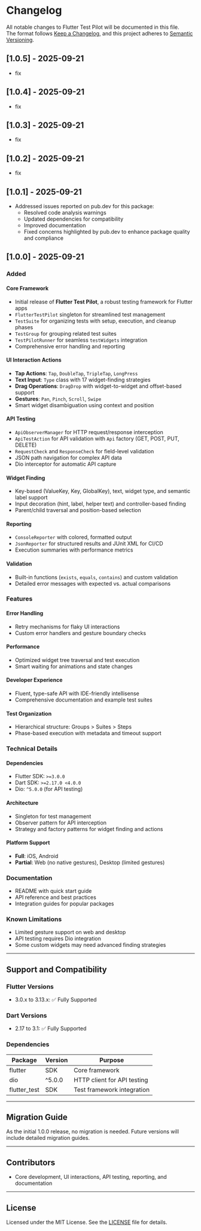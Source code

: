 # Changelog

All notable changes to Flutter Test Pilot will be documented in this file.  
The format follows [Keep a Changelog](https://keepachangelog.com/en/1.0.0/), and this project adheres to [Semantic Versioning](https://semver.org/spec/v2.0.0.html).
## [1.0.5] - 2025-09-21

- fix

## [1.0.4] - 2025-09-21

- fix

## [1.0.3] - 2025-09-21

- fix

## [1.0.2] - 2025-09-21

- fix

## [1.0.1] - 2025-09-21

- Addressed issues reported on pub.dev for this package:
  - Resolved code analysis warnings
  - Updated dependencies for compatibility
  - Improved documentation
  - Fixed concerns highlighted by pub.dev to enhance package quality and compliance

## [1.0.0] - 2025-09-21

### Added

#### Core Framework

- Initial release of **Flutter Test Pilot**, a robust testing framework for Flutter apps
- `FlutterTestPilot` singleton for streamlined test management
- `TestSuite` for organizing tests with setup, execution, and cleanup phases
- `TestGroup` for grouping related test suites
- `TestPilotRunner` for seamless `testWidgets` integration
- Comprehensive error handling and reporting

#### UI Interaction Actions

- **Tap Actions**: `Tap`, `DoubleTap`, `TripleTap`, `LongPress`
- **Text Input**: `Type` class with 17 widget-finding strategies
- **Drag Operations**: `DragDrop` with widget-to-widget and offset-based support
- **Gestures**: `Pan`, `Pinch`, `Scroll`, `Swipe`
- Smart widget disambiguation using context and position

#### API Testing

- `ApiObserverManager` for HTTP request/response interception
- `ApiTestAction` for API validation with `Api` factory (GET, POST, PUT, DELETE)
- `RequestCheck` and `ResponseCheck` for field-level validation
- JSON path navigation for complex API data
- Dio interceptor for automatic API capture

#### Widget Finding

- Key-based (ValueKey, Key, GlobalKey), text, widget type, and semantic label support
- Input decoration (hint, label, helper text) and controller-based finding
- Parent/child traversal and position-based selection

#### Reporting

- `ConsoleReporter` with colored, formatted output
- `JsonReporter` for structured results and JUnit XML for CI/CD
- Execution summaries with performance metrics

#### Validation

- Built-in functions (`exists`, `equals`, `contains`) and custom validation
- Detailed error messages with expected vs. actual comparisons

### Features

#### Error Handling

- Retry mechanisms for flaky UI interactions
- Custom error handlers and gesture boundary checks

#### Performance

- Optimized widget tree traversal and test execution
- Smart waiting for animations and state changes

#### Developer Experience

- Fluent, type-safe API with IDE-friendly intellisense
- Comprehensive documentation and example test suites

#### Test Organization

- Hierarchical structure: Groups > Suites > Steps
- Phase-based execution with metadata and timeout support

### Technical Details

#### Dependencies

- Flutter SDK: `>=3.0.0`
- Dart SDK: `>=2.17.0 <4.0.0`
- Dio: `^5.0.0` (for API testing)

#### Architecture

- Singleton for test management
- Observer pattern for API interception
- Strategy and factory patterns for widget finding and actions

#### Platform Support

- **Full**: iOS, Android
- **Partial**: Web (no native gestures), Desktop (limited gestures)

### Documentation

- README with quick start guide
- API reference and best practices
- Integration guides for popular packages

### Known Limitations

- Limited gesture support on web and desktop
- API testing requires Dio integration
- Some custom widgets may need advanced finding strategies

---

## Support and Compatibility

### Flutter Versions

- 3.0.x to 3.13.x: ✅ Fully Supported

### Dart Versions

- 2.17 to 3.1: ✅ Fully Supported

### Dependencies

| Package      | Version | Purpose                     |
| ------------ | ------- | --------------------------- |
| flutter      | SDK     | Core framework              |
| dio          | ^5.0.0  | HTTP client for API testing |
| flutter_test | SDK     | Test framework integration  |

---

## Migration Guide

As the initial 1.0.0 release, no migration is needed. Future versions will include detailed migration guides.

---

## Contributors

- Core development, UI interactions, API testing, reporting, and documentation

---

## License

Licensed under the MIT License. See the [LICENSE](LICENSE) file for details.
